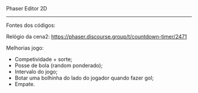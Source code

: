 Phaser Editor 2D

--------------------------------------------------------------------------------------------------

Fontes dos códigos:

Relógio da cena2: https://phaser.discourse.group/t/countdown-timer/2471


Melhorias jogo:

- Competividade + sorte;
- Posse de bola (random ponderado);
- Intervalo do jogo;
- Botar uma bolhinha do lado do jogador quando fazer gol;
- Empate.